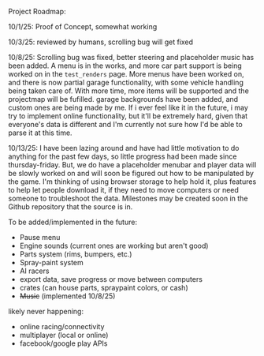 Project Roadmap:

10/1/25: 
Proof of Concept, somewhat working

10/3/25:
reviewed by humans, scrolling bug will get fixed

10/8/25:
Scrolling bug was fixed, better steering and placeholder music has been added. A menu is in the works, and more car part support is being worked on in the `test_renders` page. More menus have been worked on, and there is now partial garage functionality, with some vehicle handling being taken care of. With more time, more items will be supported and the projectmap will be fufilled. garage backgrounds have been added, and custom ones are being made by me.  If i ever feel like it in the future, i may try to implement online functionality, but it'll be extremely hard, given that everyone's data is different and I'm currently not sure how I'd be able to parse it at this time. 

10/13/25:
I have been lazing around and have had little motivation to do anything for the past few days, so little progress had been made since thursday-friday. But, we do have a placeholder menubar and player data will be slowly worked on and will soon be figured out how to be manipulated by the game. I'm thinking of using browser storage to help hold it, plus features to help let people download it, if they need to move computers or need someone to troubleshoot the data. Milestones may be created soon in the Github repository that the source is in.

To be added/implemented in the future:

* Pause menu
* Engine sounds (current ones are working but aren't good)
* Parts system (rims, bumpers, etc.)
* Spray-paint system
* AI racers
* export data, save progress or move between computers
* crates (can house parts, spraypaint colors, or cash)
* ~~Music~~ (implemented 10/8/25)

likely never happening:
* online racing/connectivity
* multiplayer (local or online)
* facebook/google play APIs
